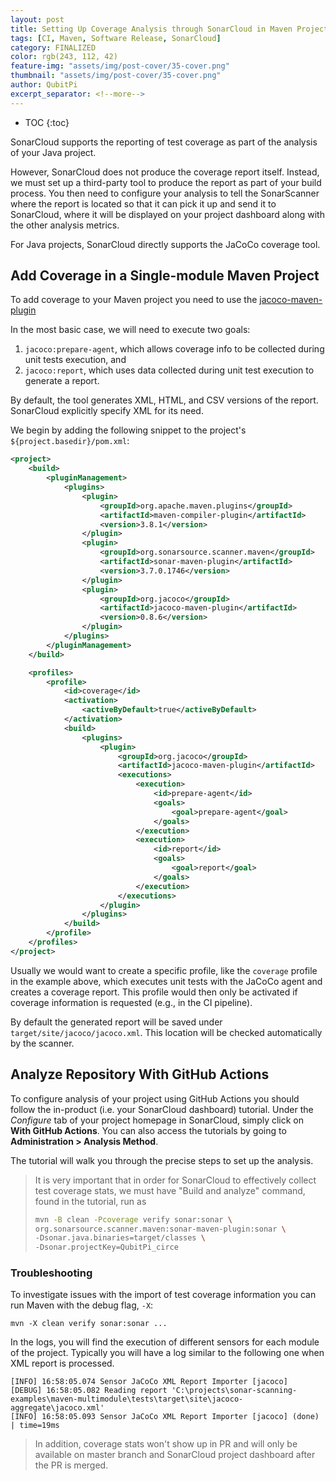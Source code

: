 ```yaml
---
layout: post
title: Setting Up Coverage Analysis through SonarCloud in Maven Project
tags: [CI, Maven, Software Release, SonarCloud]
category: FINALIZED
color: rgb(243, 112, 42)
feature-img: "assets/img/post-cover/35-cover.png"
thumbnail: "assets/img/post-cover/35-cover.png"
author: QubitPi
excerpt_separator: <!--more-->
---
```


<!--more-->

* TOC
{:toc}

SonarCloud supports the reporting of test coverage as part of the analysis of your 
Java project.

However, SonarCloud does not produce the coverage report itself. Instead, we must set up a third-party tool to produce
the report as part of your build process. You then need to configure your analysis to tell the SonarScanner where the 
report is located so that it can pick it up and send it to SonarCloud, where it will be displayed on your project
dashboard along with the other analysis metrics.

For Java projects, SonarCloud directly supports the JaCoCo coverage tool.

Add Coverage in a Single-module Maven Project
----------------------------------------------

To add coverage to your Maven project you need to use the
[jacoco-maven-plugin](https://mvnrepository.com/artifact/org.jacoco/jacoco-maven-plugin)

In the most basic case, we will need to execute two goals:

1. `jacoco:prepare-agent`, which allows coverage info to be collected during unit tests execution, and
2. `jacoco:report`, which uses data collected during unit test execution to generate a report.

By default, the tool generates XML, HTML, and CSV versions of the report. SonarCloud explicitly specify XML for its
need.

We begin by adding the following snippet to the project's `${project.basedir}/pom.xml`:

```xml
<project>
    <build>
        <pluginManagement>
            <plugins>
                <plugin>
                    <groupId>org.apache.maven.plugins</groupId>
                    <artifactId>maven-compiler-plugin</artifactId>
                    <version>3.8.1</version>
                </plugin>
                <plugin>
                    <groupId>org.sonarsource.scanner.maven</groupId>
                    <artifactId>sonar-maven-plugin</artifactId>
                    <version>3.7.0.1746</version>
                </plugin>
                <plugin>
                    <groupId>org.jacoco</groupId>
                    <artifactId>jacoco-maven-plugin</artifactId>
                    <version>0.8.6</version>
                </plugin>
            </plugins>
        </pluginManagement>
    </build>

    <profiles>
        <profile>
            <id>coverage</id>
            <activation>
                <activeByDefault>true</activeByDefault>
            </activation>
            <build>
                <plugins>
                    <plugin>
                        <groupId>org.jacoco</groupId>
                        <artifactId>jacoco-maven-plugin</artifactId>
                        <executions>
                            <execution>
                                <id>prepare-agent</id>
                                <goals>
                                    <goal>prepare-agent</goal>
                                </goals>
                            </execution>
                            <execution>
                                <id>report</id>
                                <goals>
                                    <goal>report</goal>
                                </goals>
                            </execution>
                        </executions>
                    </plugin>
                </plugins>
            </build>
        </profile>
    </profiles>
</project>
```

Usually we would want to create a specific profile, like the `coverage` profile in the example above, which executes
unit tests with the JaCoCo agent and creates a coverage report. This profile would then only be activated if coverage 
information is requested (e.g., in the CI pipeline).

By default the generated report will be saved under `target/site/jacoco/jacoco.xml`. This location will be checked 
automatically by the scanner.

Analyze Repository With GitHub Actions
--------------------------------------

To configure analysis of your project using GitHub Actions you should follow the in-product (i.e. your SonarCloud 
dashboard) tutorial. Under the _Configure_ tab of your project homepage in SonarCloud, simply click on **With GitHub 
Actions**. You can also access the tutorials by going to **Administration > Analysis Method**.

The tutorial will walk you through the precise steps to set up the analysis.

> It is very important that in order for SonarCloud to effectively collect test coverage stats, we must have "Build and 
> analyze" command, found in the tutorial, run as
> 
> ```bash
> mvn -B clean -Pcoverage verify sonar:sonar \
> org.sonarsource.scanner.maven:sonar-maven-plugin:sonar \
> -Dsonar.java.binaries=target/classes \
> -Dsonar.projectKey=QubitPi_circe
> ```

### Troubleshooting

To investigate issues with the import of test coverage information you can run Maven with the debug flag, `-X`:

    mvn -X clean verify sonar:sonar ...

In the logs, you will find the execution of different sensors for each module of the project. Typically you will have a 
log similar to the following one when XML report is processed.

    [INFO] 16:58:05.074 Sensor JaCoCo XML Report Importer [jacoco]
    [DEBUG] 16:58:05.082 Reading report 'C:\projects\sonar-scanning-examples\maven-multimodule\tests\target\site\jacoco-aggregate\jacoco.xml'
    [INFO] 16:58:05.093 Sensor JaCoCo XML Report Importer [jacoco] (done) | time=19ms

> In addition, coverage stats won't show up in PR and will only be available on master branch and SonarCloud project
> dashboard after the PR is merged.
